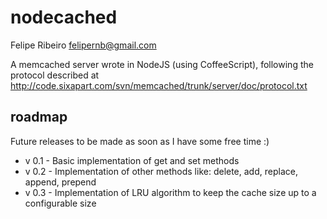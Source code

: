 # nodecached

Felipe Ribeiro <felipernb@gmail.com>

A memcached server wrote in NodeJS (using CoffeeScript), following the protocol described at
http://code.sixapart.com/svn/memcached/trunk/server/doc/protocol.txt

## roadmap
Future releases to be made as soon as I have some free time :)

 * v 0.1 - Basic implementation of get and set methods
 * v 0.2 - Implementation of other methods like: delete, add, replace, append, prepend
 * v 0.3 - Implementation of LRU algorithm to keep the cache size up to a configurable size 
